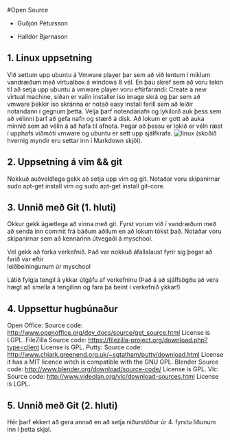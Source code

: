 #Open Source

<ul>
<li><p>Guðjón Pétursson</p></li>
<li><p>Halldór Bjarnason</p></li>
</ul>

## 1. Linux uppsetning

Við settum upp ubuntu á Vmware player þar sem að við lentum í 
miklum vandræðum með virtualbox á windows 8 vél. En þau skref 
sem að voru tekin til að setja upp ubuntu á vmware player voru 
eftirfarandi: Create a new virtual machine, síðan er valin installer
iso image skrá og þar sem að vmware þekkir iso skránna er notað easy 
install ferill sem að leiðir notandann í gegnum þetta. Velja þarf 
notendanafn og lykilorð auk þess sem að vélinni þarf að gefa nafn og 
stærð á disk. Að lokum er gott að auka minnið sem að vélin á að hafa
til afnota. Þegar að þessu er lokið er véln ræst í upphafs viðmóti 
vmware og ubuntu er sett upp sjálfkrafa.
![linux](https://f.cloud.github.com/assets/5690482/1351438/9142baa8-3725-11e3-98c1-1e95a4df9433.jpg)
(skoðið hvernig myndir eru settar inn í Markdown skjöl).

## 2. Uppsetning á vim && git

Nokkuð auðveldlega gekk að setja upp vim og git. Notaðar voru skipanirnar 
sudo apt-get install vim og sudo apt-get install git-core.

## 3. Unnið með Git (1. hluti)
Okkur gekk ágætlega að vinna með git. Fyrst vorum við í vandræðum með að senda inn commit frá 
báðum aðilum en að lokum tókst það. Notaðar voru skipanirnar sem að kennarinn útvegaði á myschool.

Vel gekk að forka verkefnið. Það var nokkuð áfallalaust fyrir sig þegar að farið var eftir  
leiðbeiningunum úr myschool

Látið fylgja tengil á ykkar útgáfu af verkefninu (Það á að sjálfsögðu að vera hægt að smella á tengilinn og fara þá beint í verkefnið ykkar!)

## 4. Uppsettur hugbúnaður
Open Office:
Source code: http://www.openoffice.org/dev_docs/source/get_source.html
License is LGPL.
FileZilla
Source code:
https://filezilla-project.org/download.php?type=client
License is GPL.
Putty:
Source code: http://www.chiark.greenend.org.uk/~sgtatham/putty/download.html
License it has a MIT licence witch is compatible with the GNU GPL.
Blender
Source code: http://www.blender.org/download/source-code/
License is GPL.
Vlc:
Source code: http://www.videolan.org/vlc/download-sources.html
License is LGPL.


## 5. Unnið með Git (2. hluti)

Hér þarf ekkert að gera annað en að setja niðurstöður úr 4. fyrstu liðunum inn í þetta skjal.
